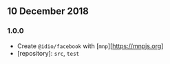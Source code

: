 ## 10 December 2018

### 1.0.0

- Create `@idio/facebook` with [`mnp`][https://mnpjs.org]
- [repository]: `src`, `test`
